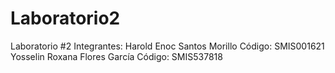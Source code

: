 # Laboratorio2

Laboratorio #2
Integrantes: Harold Enoc Santos Morillo                   Código: SMIS001621
             Yosselin Roxana Flores García                Código: SMIS537818     
